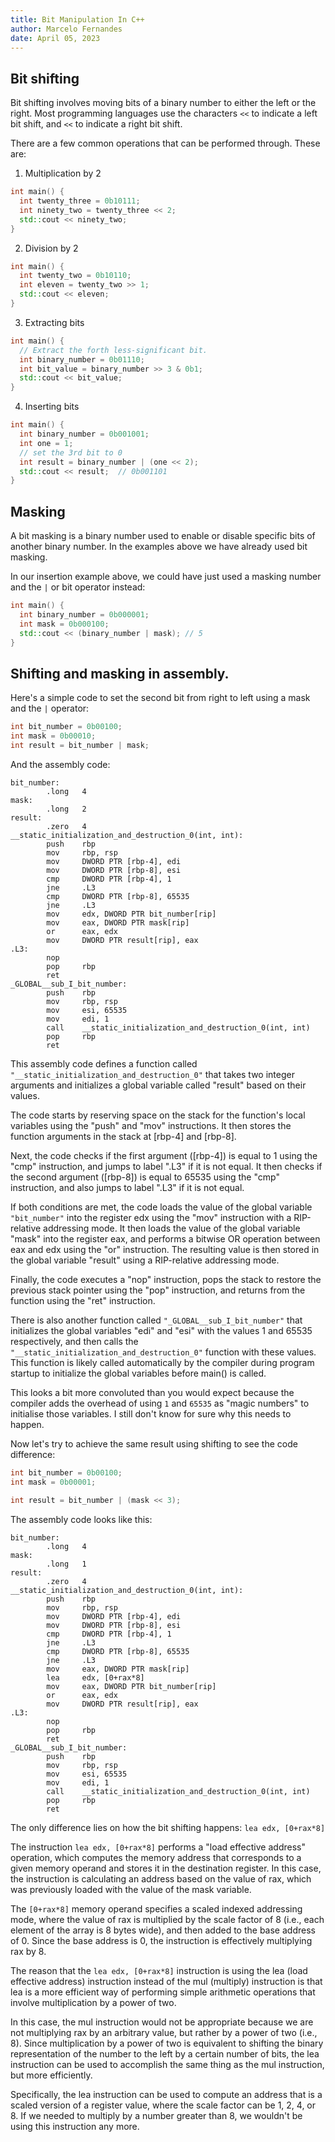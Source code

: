 ```yaml
---
title: Bit Manipulation In C++
author: Marcelo Fernandes
date: April 05, 2023
---
```


## Bit shifting

Bit shifting involves moving bits of a binary number to either the left or the
right. Most programming languages use the characters `<<` to indicate a left
bit shift, and `<<` to indicate a right bit shift.

There are a few common operations that can be performed through. These are:

1. Multiplication by 2
```cpp
int main() {
  int twenty_three = 0b10111;
  int ninety_two = twenty_three << 2;
  std::cout << ninety_two;
}
```
2. Division by 2
```cpp
int main() {
  int twenty_two = 0b10110;
  int eleven = twenty_two >> 1;
  std::cout << eleven;
}
```
3. Extracting bits
```cpp
int main() {
  // Extract the forth less-significant bit.
  int binary_number = 0b01110;
  int bit_value = binary_number >> 3 & 0b1;
  std::cout << bit_value;
}
```
4. Inserting bits
```cpp
int main() {
  int binary_number = 0b001001;
  int one = 1;
  // set the 3rd bit to 0
  int result = binary_number | (one << 2);
  std::cout << result;  // 0b001101
}
```

## Masking

A bit masking is a binary number used to enable or disable specific bits
of another binary number. In the examples above we have already used bit
masking.

In our insertion example above, we could have just used a masking number and
the `|` or bit operator instead:

```cpp
int main() {
  int binary_number = 0b000001;
  int mask = 0b000100;
  std::cout << (binary_number | mask); // 5
}
```

## Shifting and masking in assembly.

Here's a simple code to set the second bit from right to left using a mask and
the `|` operator:

```cpp
int bit_number = 0b00100;
int mask = 0b00010;
int result = bit_number | mask;
```

And the assembly code:

```assembly
bit_number:
        .long   4
mask:
        .long   2
result:
        .zero   4
__static_initialization_and_destruction_0(int, int):
        push    rbp
        mov     rbp, rsp
        mov     DWORD PTR [rbp-4], edi
        mov     DWORD PTR [rbp-8], esi
        cmp     DWORD PTR [rbp-4], 1
        jne     .L3
        cmp     DWORD PTR [rbp-8], 65535
        jne     .L3
        mov     edx, DWORD PTR bit_number[rip]
        mov     eax, DWORD PTR mask[rip]
        or      eax, edx
        mov     DWORD PTR result[rip], eax
.L3:
        nop
        pop     rbp
        ret
_GLOBAL__sub_I_bit_number:
        push    rbp
        mov     rbp, rsp
        mov     esi, 65535
        mov     edi, 1
        call    __static_initialization_and_destruction_0(int, int)
        pop     rbp
        ret
```

This assembly code defines a function called
`"__static_initialization_and_destruction_0"` that takes two integer arguments
and initializes a global variable called "result" based on their values.

The code starts by reserving space on the stack for the function's local
variables using the "push" and "mov" instructions. It then stores the function
arguments in the stack at [rbp-4] and [rbp-8].

Next, the code checks if the first argument ([rbp-4]) is equal to 1 using the
"cmp" instruction, and jumps to label ".L3" if it is not equal. It then checks
if the second argument ([rbp-8]) is equal to 65535 using the "cmp" instruction,
and also jumps to label ".L3" if it is not equal.

If both conditions are met, the code loads the value of the global variable
`"bit_number"` into the register edx using the "mov" instruction with a
RIP-relative addressing mode. It then loads the value of the global variable
"mask" into the register eax, and performs a bitwise OR operation between eax
and edx using the "or" instruction. The resulting value is then stored in the
global variable "result" using a RIP-relative addressing mode.

Finally, the code executes a "nop" instruction, pops the stack to restore the
previous stack pointer using the "pop" instruction, and returns from the
function using the "ret" instruction.

There is also another function called `"_GLOBAL__sub_I_bit_number"` that
initializes the global variables "edi" and "esi" with the values 1 and 65535
respectively, and then calls the `"__static_initialization_and_destruction_0"`
function with these values. This function is likely called automatically by the
compiler during program startup to initialize the global variables before
main() is called.

This looks a bit more convoluted than you would expect because the compiler
adds the overhead of using `1` and `65535` as "magic numbers" to initialise
those variables. I still don't know for sure why this needs to happen.

Now let's try to achieve the same result using shifting to see the code
difference:

```cpp
int bit_number = 0b00100;
int mask = 0b00001;

int result = bit_number | (mask << 3);
```

The assembly code looks like this:

```assembly
bit_number:
        .long   4
mask:
        .long   1
result:
        .zero   4
__static_initialization_and_destruction_0(int, int):
        push    rbp
        mov     rbp, rsp
        mov     DWORD PTR [rbp-4], edi
        mov     DWORD PTR [rbp-8], esi
        cmp     DWORD PTR [rbp-4], 1
        jne     .L3
        cmp     DWORD PTR [rbp-8], 65535
        jne     .L3
        mov     eax, DWORD PTR mask[rip]
        lea     edx, [0+rax*8]
        mov     eax, DWORD PTR bit_number[rip]
        or      eax, edx
        mov     DWORD PTR result[rip], eax
.L3:
        nop
        pop     rbp
        ret
_GLOBAL__sub_I_bit_number:
        push    rbp
        mov     rbp, rsp
        mov     esi, 65535
        mov     edi, 1
        call    __static_initialization_and_destruction_0(int, int)
        pop     rbp
        ret
```

The only difference lies on how the bit shifting happens:
`lea edx, [0+rax*8]`

The instruction `lea edx, [0+rax*8]` performs a "load effective address"
operation, which computes the memory address that corresponds to a given memory
operand and stores it in the destination register. In this case, the
instruction is calculating an address based on the value of rax, which was
previously loaded with the value of the mask variable.

The `[0+rax*8]` memory operand specifies a scaled indexed addressing mode, where
the value of rax is multiplied by the scale factor of 8 (i.e., each element of
the array is 8 bytes wide), and then added to the base address of 0. Since the
base address is 0, the instruction is effectively multiplying rax by 8.

The reason that the `lea edx, [0+rax*8]` instruction is using the lea (load
effective address) instruction instead of the mul (multiply) instruction is
that lea is a more efficient way of performing simple arithmetic operations
that involve multiplication by a power of two.

In this case, the mul instruction would not be appropriate because we are not
multiplying rax by an arbitrary value, but rather by a power of two (i.e., 8).
Since multiplication by a power of two is equivalent to shifting the binary
representation of the number to the left by a certain number of bits, the lea
instruction can be used to accomplish the same thing as the mul instruction,
but more efficiently.

Specifically, the lea instruction can be used to compute an address that is a
scaled version of a register value, where the scale factor can be 1, 2, 4, or 8.
If we needed to multiply by a number greater than 8, we wouldn't be using this
instruction any more.
